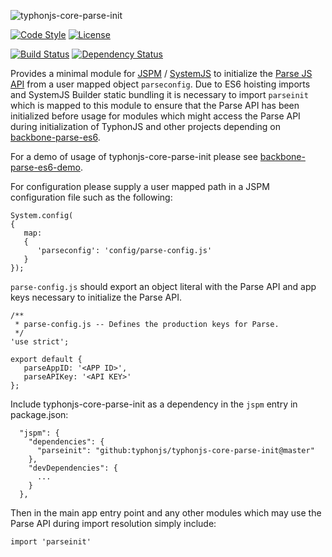 ![typhonjs-core-parse-init](http://i.imgur.com/DRT8riA.png)

[![Code Style](https://img.shields.io/badge/code%20style-allman-yellowgreen.svg?style=flat)](https://en.wikipedia.org/wiki/Indent_style#Allman_style)
[![License](https://img.shields.io/badge/license-MIT-yellowgreen.svg?style=flat)](https://github.com/typhonjs/backbone-parse-es6/blob/master/LICENSE)

[![Build Status](https://travis-ci.org/typhonjs/typhonjs-core-parse-init.svg?branch=master)](https://travis-ci.org/typhonjs/typhonjs-core-parse-init)
[![Dependency Status](https://www.versioneye.com/user/projects/563b0ca31d47d40020000931/badge.svg?style=flat)](https://www.versioneye.com/user/projects/563b0ca31d47d40020000931)

Provides a minimal module for [JSPM](http://jspm.io) / [SystemJS](https://github.com/systemjs/systemjs) to initialize the [Parse JS API](http://www.parse.com) from a user mapped object `parseconfig`. Due to ES6 hoisting imports and SystemJS Builder static bundling it is necessary to import `parseinit` which is mapped to this module to ensure that the Parse API has been initialized before usage for modules which might access the Parse API during initialization of TyphonJS and other projects depending on [backbone-parse-es6](https://github.com/typhonjs/backbone-parse-es6). 

For a demo of usage of typhonjs-core-parse-init please see [backbone-parse-es6-demo](). 

For configuration please supply a user mapped path in a JSPM configuration file such as the following:
```
System.config(
{
   map:
   {
      'parseconfig': 'config/parse-config.js'
   }
});
```

`parse-config.js` should export an object literal with the Parse API and app keys necessary to initialize the Parse API. 

```
/**
 * parse-config.js -- Defines the production keys for Parse.
 */
'use strict';

export default {
   parseAppID: '<APP ID>',
   parseAPIKey: '<API KEY>'
};
```

Include typhonjs-core-parse-init as a dependency in the `jspm` entry in package.json:
```
  "jspm": {
    "dependencies": {
      "parseinit": "github:typhonjs/typhonjs-core-parse-init@master"
    },
    "devDependencies": {
      ...    
    }
  },
```

Then in the main app entry point and any other modules which may use the Parse API during import resolution simply include:
```
import 'parseinit'
```
